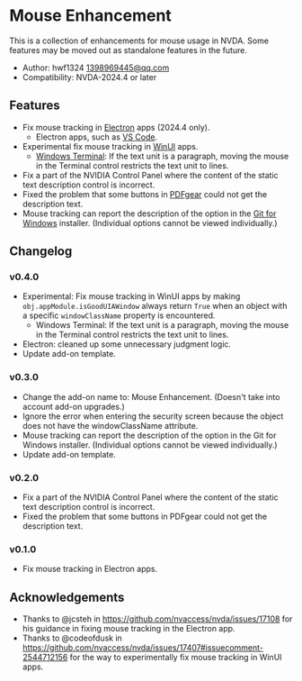 # Mouse Enhancement

This is a collection of enhancements for mouse usage in NVDA.
Some features may be moved out as standalone features in the future.

* Author: hwf1324 <1398969445@qq.com>
* Compatibility: NVDA-2024.4 or later

## Features

* Fix mouse tracking in [Electron](https://www.electronjs.org/) apps (2024.4 only).
  * Electron apps, such as [VS Code](https://code.visualstudio.com/).
* Experimental fix mouse tracking in [WinUI](https://github.com/microsoft/microsoft-ui-xaml) apps.
  * [Windows Terminal](https://github.com/microsoft/terminal): If the text unit is a paragraph, moving the mouse in the Terminal control restricts the text unit to lines.
* Fix a part of the NVIDIA Control Panel where the content of the static text description control is incorrect.
* Fixed the problem that some buttons in [PDFgear](https://www.pdfgear.com/) could not get the description text.
* Mouse tracking can report the description of the option in the [Git for Windows](https://git-scm.com/downloads/win) installer. (Individual options cannot be viewed individually.)

## Changelog

### v0.4.0

* Experimental: Fix mouse tracking in WinUI apps by making `obj.appModule.isGoodUIAWindow` always return `True` when an object with a specific `windowClassName` property is encountered.
  * Windows Terminal: If the text unit is a paragraph, moving the mouse in the Terminal control restricts the text unit to lines.
* Electron: cleaned up some unnecessary judgment logic.
* Update add-on template.

### v0.3.0

* Change the add-on name to: Mouse Enhancement. (Doesn't take into account add-on upgrades.)
* Ignore the error when entering the security screen because the object does not have the windowClassName attribute.
* Mouse tracking can report the description of the option in the Git for Windows installer. (Individual options cannot be viewed individually.)
* Update add-on template.

### v0.2.0

* Fix a part of the NVIDIA Control Panel where the content of the static text description control is incorrect.
* Fixed the problem that some buttons in PDFgear could not get the description text.

### v0.1.0

* Fix mouse tracking in Electron apps.

## Acknowledgements

* Thanks to @jcsteh in <https://github.com/nvaccess/nvda/issues/17108> for his guidance in fixing mouse tracking in the Electron app.
* Thanks to @codeofdusk in <https://github.com/nvaccess/nvda/issues/17407#issuecomment-2544712156> for the way to experimentally fix mouse tracking in WinUI apps.

